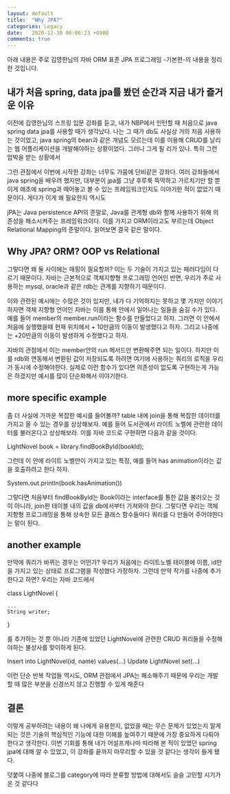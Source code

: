 ```yaml
---
layout: default
title:  "Why JPA?"
categories: Legacy
date:   2020-12-30 06:06:23 +0900
comments: true
---
```


 아래 내용은 주로 김영한님의 자바 ORM 표준 JPA 프로그래밍 -기본편-의 내용을 정리한 것입니다.
 
 ## 내가 처음 spring, data jpa를 봤던 순간과 지금 내가 즐거운 이유
 
 이전에 김영한님의 스프링 입문 강좌를 듣고, 내가 NBP에서 인턴할 때 처음으로 java spring data jpa를 사용할 때가 생각났다. 나는 그 때가 db도 사실상 거의 처음 사용하는 것이었고, java spring의 bean과 같은 개념도 모르는데 이를 이용해 CRUD를 날리는 웹 어플리케이션을 개발해야하는 상황이었다. 그러니 그게 될 리가 있나. 특히 그런 압박을 받는 상황에서
 
 그런 관점에서 이번에 시작한 강좌는 너무도 가뭄에 단비같은 강좌다. 여러 강좌들에서 java spring을 배우려 했지만, 대부분이 jpa를 그냥 후루룩 뚝딱하고 가르치기만 할 뿐 이게 애초에 spring과 떼어놓고 볼 수 있는 프레임워크인지도 이야기한 적이 없었기 때문이다. 게다가 이게 왜 필요한지 역시도
 
 jPA는 Java persistence API의 준말로, Java를 관계형 db와 함께 사용하기 위해 의존성을 해소시켜주는 프레임워크이다. 이를 가지고 ORM이라고도 부르는데 Object Relational Mapping의 준말이다. 읽어보면 결국 같은 말이다.
 
 ## Why JPA? ORM? OOP vs Relational
 
 그렇다면 왜 둘 사이에는 매핑이 필요할까? 이는 두 기술이 가지고 있는 패러다임이 다르기 때문이다. 자바는 근본적으로 객체지향형 프로그래밍 언어인 반면, 우리가 주로 사용하는 mysql, oracle과 같은 rdb는 관계를 지향하기 때문이다.
 
 이와 관련된 예시에는 수많은 것이 있지만, 내가 다 기억하지는 못하고 몇 가지만 이야기하자면 객체 지향형 언어인 자바는 이를 통해 안에서 일어나는 일들을 숨길 수가 있다. 예를 들어 member의 member.run이라는 함수를 만들었다고 하자. 그러면 이 안에서 처음에 실행했을때 현재 위치에서 + 10만큼의 이동이 발생했다고 하자. 그리고 나중에는 +20만큼의 이동이 발생하게 수정했다고 하자.
 
 자바의 관점에서 이는 member안의 run 메서드만 변환해주면 되는 일이다. 하지만 이를 rdb와 연동해서 변환된 값이 저장되도록 하려면 여기에 사용하는 쿼리의 로직을 우리가 동시에 수정해야한다. 실제로 이런 함수가 있다면 의존성이 없도록 구현하는게 가능은 하겠지만 예시를 많이 단순화해서 이야기한다.
 
 ## more specific example
 
 좀 더 사실에 가까운 복잡한 예시를 들어볼까? table 내에 join을 통해 복잡한 데이터를 가지고 올 수 있는 경우를 상상해보자. 예를 들어 도서관에서 라이트 노벨에 관련한 데이터를 불러온다고 상상해보라. 이를 자바 코드로 구현하면 다음과 같을 것이다.
 
 LightNovel book = library.findBookById(bookId);
 
 그런데 이 안에 라이트 노벨만이 가지고 있는 특징, 예를 들어 has animation이라는 값을 호출하려고 한다 하자.
 
 System.out.println(book.hasAnimation())
 
 그렇다면 처음부터 findBookById는 Book이라는 interface를 통한 값을 불러오는 것이 아니라, join한 테이블 내의 값을 db에서부터 가져와야 한다. 그렇다면 우리는 객체지향형 프로그래밍을 통해 상속한 모든 클래스 함수들마다 쿼리를 다 만들어 주어야한다는 말이 된다.
 
 ## another example
 
 만약에 쿼리가 바뀌는 경우는 어떤가? 우리가 처음에는 라이트노벨 테이블에 이름, id만을 가지고 있는 상태로 프로그램을 작성했다 가정하자. 그런데 만약 작가를 나중에 추가한다고 하면? 우리는 자바 코드에서
 
 class LightNovel {
 
 	...
 	String writer;
 }
 
 를 추가하는 것 뿐 아니라 기존에 있었던 LightNovel에 관련한 CRUD 쿼리들을 수정해야하는 불상사를 맞이하게 된다.
 
 Insert into LightNovel(id, name) values(...)
 Update LightNovel set(...)
 
 이런 단순 반복 작업들 역시도, ORM 관점에서 JPA는 해소해주기 때문에 우리는 개발할 때 많은 부분을 신경쓰지 않고 진행할 수 있게 해준다
 
 ## 결론
 
 이렇게 공부하려는 내용이 왜 나에게 유용한지, 없었을 때는 무슨 문제가 있었는지 알게 되는 것은 기술의 핵심적인 기능에 대한 이해를 높여주기 때문에 가장 중요하게 다뤄야한다고 생각한다. 이번 기회를 통해 내가 어설프게나마 따라해 본 적이 있었던 spring jpa에 대해 알 수 있었고, 이 강좌를 끝까지 마무리할 수 있을 것 같다는 생각이 들게 됐다.
 
 덧붙여 나중에 블로그를 category에 따라 분류할 방법에 대해서도 슬슬 고민할 시기가 온 것 같다다